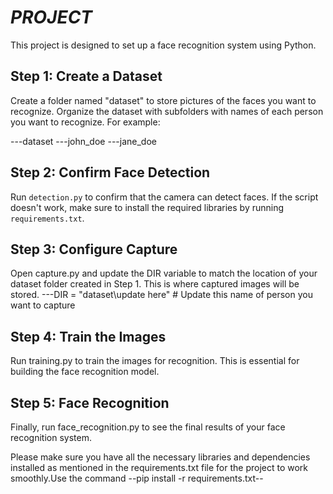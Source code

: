 # _PROJECT_
This project is designed to set up a face recognition system using Python. 
## Step 1: Create a Dataset
Create a folder named "dataset" to store pictures of the faces you want to recognize. Organize the dataset with subfolders with names of  each person you want to recognize. For example:

---dataset
        ---john_doe
        ---jane_doe
        
## Step 2: Confirm Face Detection
 Run `detection.py` to confirm that the camera can detect faces. If the script doesn't work, make sure to install the required libraries by running `requirements.txt`.
## Step 3: Configure Capture
Open capture.py and update the DIR variable to match the location of your dataset folder created in Step 1. This is where captured images will be stored.
---DIR = "dataset\update here"  # Update this name of person you want to capture
## Step 4: Train the Images
Run training.py to train the images for recognition. This is essential for building the face recognition model.
## Step 5: Face Recognition
Finally, run face_recognition.py to see the final results of your face recognition system.

Please make sure you have all the necessary libraries and dependencies installed as mentioned in the requirements.txt file for the project to work smoothly.Use the command --pip install -r requirements.txt--
